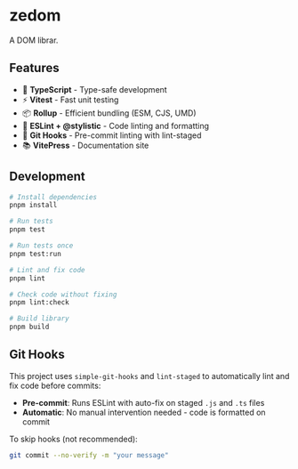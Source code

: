 # zedom

A DOM librar.

## Features

- 🚀 **TypeScript** - Type-safe development
- ⚡ **Vitest** - Fast unit testing
- 📦 **Rollup** - Efficient bundling (ESM, CJS, UMD)
- 🎨 **ESLint + @stylistic** - Code linting and formatting
- 🔧 **Git Hooks** - Pre-commit linting with lint-staged
- 📚 **VitePress** - Documentation site

## Development

```bash
# Install dependencies
pnpm install

# Run tests
pnpm test

# Run tests once
pnpm test:run

# Lint and fix code
pnpm lint

# Check code without fixing
pnpm lint:check

# Build library
pnpm build
```

## Git Hooks

This project uses `simple-git-hooks` and `lint-staged` to automatically lint and fix code before commits:

- **Pre-commit**: Runs ESLint with auto-fix on staged `.js` and `.ts` files
- **Automatic**: No manual intervention needed - code is formatted on commit

To skip hooks (not recommended):
```bash
git commit --no-verify -m "your message"
```